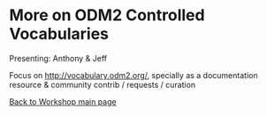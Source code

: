 # More on ODM2 Controlled Vocabularies
Presenting: Anthony &  Jeff

Focus on http://vocabulary.odm2.org/, specially as a documentation resource & community contrib / requests / curation


[Back to Workshop main page](https://github.com/BiG-CZ/bigcz_wshp2017/blob/master/README.md)
